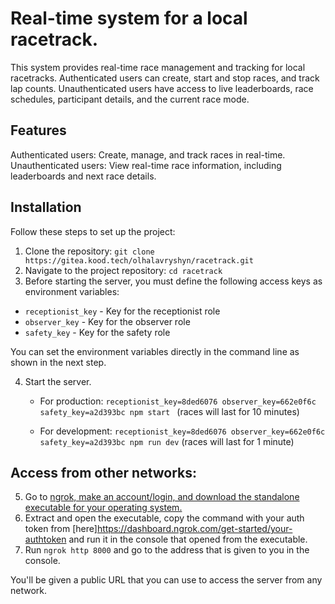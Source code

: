 # Real-time system for a local racetrack.

This system provides real-time race management and tracking for local racetracks. Authenticated users can create, start and stop races, and track lap counts. 
Unauthenticated users have access to live leaderboards, race schedules, participant details, and the current race mode.

## Features
Authenticated users: Create, manage, and track races in real-time.
Unauthenticated users: View real-time race information, including leaderboards and next race details.

## Installation

Follow these steps to set up the project:

1. Clone the repository: ```git clone https://gitea.kood.tech/olhalavryshyn/racetrack.git```
2. Navigate to the project repository: ```cd racetrack``` 
3. Before starting the server, you must define the following access keys as environment variables:

- `receptionist_key` - Key for the receptionist role
- `observer_key` - Key for the observer role
- `safety_key` - Key for the safety role

You can set the environment variables directly in the command line as shown in the next step.

4. Start the server. 

    * For production: ```receptionist_key=8ded6076 observer_key=662e0f6c safety_key=a2d393bc npm start ``` (races will last for 10 minutes)

    * For development: ```receptionist_key=8ded6076 observer_key=662e0f6c safety_key=a2d393bc npm run dev``` (races will last for 1 minute)

## Access from other networks:

5. Go to [ngrok, make an account/login, and download the standalone executable for your operating system.](https://dashboard.ngrok.com/get-started/setup/windows) 
6. Extract and open the executable, copy the command with your auth token from [here]https://dashboard.ngrok.com/get-started/your-authtoken and run it in the console that opened from the executable.
7. Run ```ngrok http 8000``` and go to the address that is given to you in the console.

You'll be given a public URL that you can use to access the server from any network.